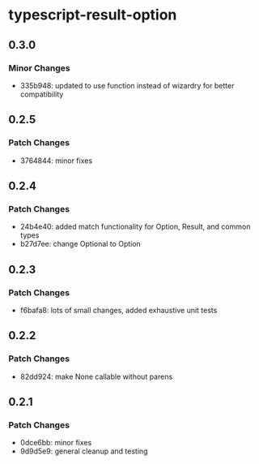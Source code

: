 # typescript-result-option

## 0.3.0

### Minor Changes

-   335b948: updated to use function instead of wizardry for better compatibility

## 0.2.5

### Patch Changes

-   3764844: minor fixes

## 0.2.4

### Patch Changes

-   24b4e40: added match functionality for Option, Result, and common types
-   b27d7ee: change Optional to Option

## 0.2.3

### Patch Changes

-   f6bafa8: lots of small changes, added exhaustive unit tests

## 0.2.2

### Patch Changes

-   82dd924: make None callable without parens

## 0.2.1

### Patch Changes

-   0dce6bb: minor fixes
-   9d9d5e9: general cleanup and testing
